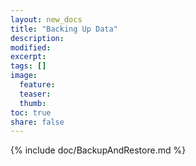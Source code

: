 ```yaml
---
layout: new_docs
title: "Backing Up Data"
description:
modified:
excerpt:
tags: []
image:
  feature:
  teaser:
  thumb:
toc: true
share: false
---
```


{% include doc/BackupAndRestore.md %}
